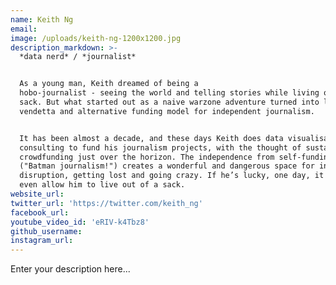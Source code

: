 ```yaml
---
name: Keith Ng
email:
image: /uploads/keith-ng-1200x1200.jpg
description_markdown: >-
  *data nerd* / *journalist*


  As a young man, Keith dreamed of being a
  hobo-journalist - seeing the world and telling stories while living out of a
  sack. But what started out as a naive warzone adventure turned into lifelong
  vendetta and alternative funding model for independent journalism.


  It has been almost a decade, and these days Keith does data visualisation
  consulting to fund his journalism projects, with the thought of sustainable
  crowdfunding just over the horizon. The independence from self-funding
  ("Batman journalism!") creates a wonderful and dangerous space for innovation,
  disruption, getting lost and going crazy. If he’s lucky, one day, it might
  even allow him to live out of a sack.
website_url:
twitter_url: 'https://twitter.com/keith_ng'
facebook_url:
youtube_video_id: 'eRIV-k4Tbz8'
github_username:
instagram_url:
---
```


Enter your description here...

